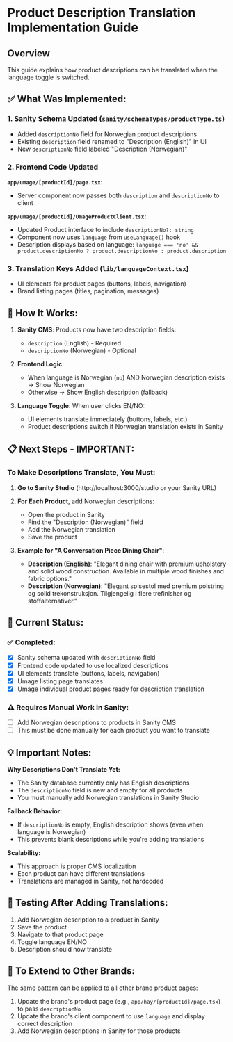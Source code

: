 # Product Description Translation Implementation Guide

## Overview
This guide explains how product descriptions can be translated when the language toggle is switched.

## ✅ What Was Implemented:

### 1. **Sanity Schema Updated** (`sanity/schemaTypes/productType.ts`)
- Added `descriptionNo` field for Norwegian product descriptions
- Existing `description` field renamed to "Description (English)" in UI
- New `descriptionNo` field labeled "Description (Norwegian)"

### 2. **Frontend Code Updated**
**`app/umage/[productId]/page.tsx`:**
- Server component now passes both `description` and `descriptionNo` to client

**`app/umage/[productId]/UmageProductClient.tsx`:**
- Updated Product interface to include `descriptionNo?: string`
- Component now uses `language` from `useLanguage()` hook
- Description displays based on language: `language === 'no' && product.descriptionNo ? product.descriptionNo : product.description`

### 3. **Translation Keys Added** (`lib/languageContext.tsx`)
- UI elements for product pages (buttons, labels, navigation)
- Brand listing pages (titles, pagination, messages)

## 🔧 How It Works:

1. **Sanity CMS**: Products now have two description fields:
   - `description` (English) - Required
   - `descriptionNo` (Norwegian) - Optional

2. **Frontend Logic**:
   - When language is Norwegian (`no`) AND Norwegian description exists → Show Norwegian
   - Otherwise → Show English description (fallback)

3. **Language Toggle**: When user clicks EN/NO:
   - UI elements translate immediately (buttons, labels, etc.)
   - Product descriptions switch if Norwegian translation exists in Sanity

## 📋 Next Steps - IMPORTANT:

### To Make Descriptions Translate, You Must:

1. **Go to Sanity Studio** (http://localhost:3000/studio or your Sanity URL)

2. **For Each Product**, add Norwegian descriptions:
   - Open the product in Sanity
   - Find the "Description (Norwegian)" field
   - Add the Norwegian translation
   - Save the product

3. **Example for "A Conversation Piece Dining Chair"**:
   - **Description (English)**: "Elegant dining chair with premium upholstery and solid wood construction. Available in multiple wood finishes and fabric options."
   - **Description (Norwegian)**: "Elegant spisestol med premium polstring og solid trekonstruksjon. Tilgjengelig i flere trefinisher og stoffalternativer."

## 🎯 Current Status:

### ✅ Completed:
- [x] Sanity schema updated with `descriptionNo` field
- [x] Frontend code updated to use localized descriptions
- [x] UI elements translate (buttons, labels, navigation)
- [x] Umage listing page translates
- [x] Umage individual product pages ready for description translation

### ⚠️ Requires Manual Work in Sanity:
- [ ] Add Norwegian descriptions to products in Sanity CMS
- [ ] This must be done manually for each product you want to translate

## 💡 Important Notes:

**Why Descriptions Don't Translate Yet:**
- The Sanity database currently only has English descriptions
- The `descriptionNo` field is new and empty for all products
- You must manually add Norwegian translations in Sanity Studio

**Fallback Behavior:**
- If `descriptionNo` is empty, English description shows (even when language is Norwegian)
- This prevents blank descriptions while you're adding translations

**Scalability:**
- This approach is proper CMS localization
- Each product can have different translations
- Translations are managed in Sanity, not hardcoded

## 🚀 Testing After Adding Translations:

1. Add Norwegian description to a product in Sanity
2. Save the product
3. Navigate to that product page
4. Toggle language EN/NO
5. Description should now translate

## 📝 To Extend to Other Brands:

The same pattern can be applied to all other brand product pages:
1. Update the brand's product page (e.g., `app/hay/[productId]/page.tsx`) to pass `descriptionNo`
2. Update the brand's client component to use `language` and display correct description
3. Add Norwegian descriptions in Sanity for those products
